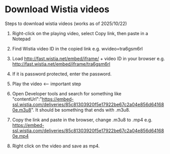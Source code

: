 # Download Wistia videos
Steps to download wistia videos (works as of 2025/10/22)
1. Right-click on the playing video, select Copy link, then paste in a Notepad

2. Find Wistia video ID in the copied link e.g. wvideo=tra6gsm6rl

3. Load http://fast.wistia.net/embed/iframe/ + video ID in your browser
   e.g. http://fast.wistia.net/embed/iframe/tra6gsm6rl

4. If it is password protected, enter the password.

5. Play the video <-- important step

6. Open Developer tools and search for something like  "contentUrl":"https://embed-ssl.wistia.com/deliveries/85c81303920f5e17922be67c2a04e856d641680e.m3u8".
It should be something that ends with .m3u8.

7. Copy the link and paste in the browser, change .m3u8 to .mp4
 e.g. https://embed-ssl.wistia.com/deliveries/85c81303920f5e17922be67c2a04e856d641680e.mp4

8. Right click on the video and save as mp4.

